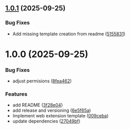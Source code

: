 ## [1.0.1](https://github.com/tymzar/starter-web-extension/compare/v1.0.0...v1.0.1) (2025-09-25)


### Bug Fixes

* Add missing template creation from readme ([5155831](https://github.com/tymzar/starter-web-extension/commit/5155831896d232f18cc00f327b9b3579111f0e26))

# 1.0.0 (2025-09-25)


### Bug Fixes

* adjust permisions ([8fea462](https://github.com/tymzar/starter-web-extension/commit/8fea462ebc7e2f3b673ceea61f567ed8a7c61183))


### Features

* add README ([3f28e04](https://github.com/tymzar/starter-web-extension/commit/3f28e04e5eab30cf3c7636b2c35204182b22512a))
* add release and versioning ([6e5f65a](https://github.com/tymzar/starter-web-extension/commit/6e5f65a2529af83a6addb96f329bdad50d331162))
* Implement web extension template ([009ceba](https://github.com/tymzar/starter-web-extension/commit/009ceba955e304901ac2c9d4b789ba83701c955e))
* update dependencies ([27049bf](https://github.com/tymzar/starter-web-extension/commit/27049bfc41cf34dc45ded86106249c4e434f3da0))
